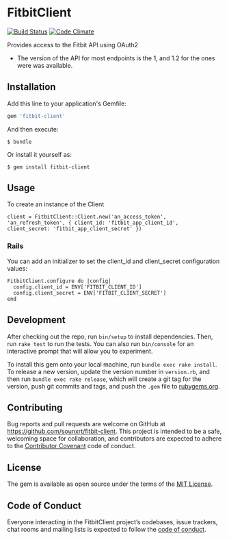# FitbitClient

[![Build Status](https://travis-ci.org/sounxrt/fitbit-client.svg?branch=master)](https://travis-ci.org/sounxrt/fitbit-client) [![Code Climate](https://codeclimate.com/github/sounxrt/fitbit-client/badges/gpa.svg)](https://codeclimate.com/github/sounxrt/fitbit-client)

Provides access to the Fitbit API using OAuth2

- The version of the API for most endpoints is the 1, and 1.2 for the ones were was available.

## Installation

Add this line to your application's Gemfile:

```ruby
gem 'fitbit-client'
```

And then execute:

    $ bundle

Or install it yourself as:

    $ gem install fitbit-client

## Usage

To create an instance of the Client 
```
client = FitbitClient::Client.new('an_access_token', 'an_refresh_token', { client_id: 'fitbit_app_client_id', client_secret: 'fitbit_app_client_secret' })
```


### Rails

You can add an initializer to set the client_id and client_secret configuration values:

```
FitbitClient.configure do |config|
  config.client_id = ENV['FITBIT_CLIENT_ID']
  config.client_secret = ENV['FITBIT_CLIENT_SECRET']
end
```


## Development

After checking out the repo, run `bin/setup` to install dependencies. Then, run `rake test` to run the tests. You can also run `bin/console` for an interactive prompt that will allow you to experiment.

To install this gem onto your local machine, run `bundle exec rake install`. To release a new version, update the version number in `version.rb`, and then run `bundle exec rake release`, which will create a git tag for the version, push git commits and tags, and push the `.gem` file to [rubygems.org](https://rubygems.org).

## Contributing

Bug reports and pull requests are welcome on GitHub at https://github.com/sounxrt/fitbit-client. This project is intended to be a safe, welcoming space for collaboration, and contributors are expected to adhere to the [Contributor Covenant](http://contributor-covenant.org) code of conduct.

## License

The gem is available as open source under the terms of the [MIT License](http://opensource.org/licenses/MIT).

## Code of Conduct

Everyone interacting in the FitbitClient project’s codebases, issue trackers, chat rooms and mailing lists is expected to follow the [code of conduct](https://github.com/[USERNAME]/fitbit-client/blob/master/CODE_OF_CONDUCT.md).
